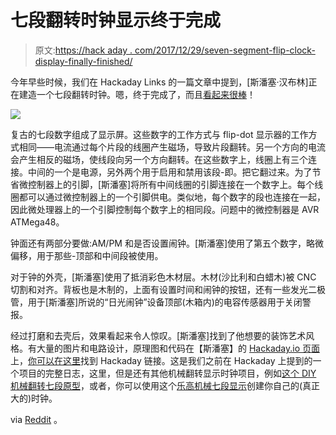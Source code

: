 # 七段翻转时钟显示终于完成

> 原文:[https://hack aday . com/2017/12/29/seven-segment-flip-clock-display-finally-finished/](https://hackaday.com/2017/12/29/seven-segment-flip-clock-display-finally-finished/)

今年早些时候，我们在 Hackaday Links 的一篇文章中提到，[斯潘塞·汉布林]正在建造一个七段翻转时钟。嗯，终于完成了，而且[看起来很棒](https://imgur.com/a/mkczu)！

![](../Images/da2778ce01d22efe9bbd46baafcfa27a.png)

复古的七段数字组成了显示屏。这些数字的工作方式与 flip-dot 显示器的工作方式相同——电流通过每个片段的线圈产生磁场，导致片段翻转。另一个方向的电流会产生相反的磁场，使线段向另一个方向翻转。在这些数字上，线圈上有三个连接。中间的一个是电源，另外两个用于启用和禁用该段-即。把它翻过来。为了节省微控制器上的引脚，[斯潘塞]将所有中间线圈的引脚连接在一个数字上。每个线圈都可以通过微控制器上的一个引脚供电。类似地，每个数字的段也连接在一起，因此微处理器上的一个引脚控制每个数字上的相同段。问题中的微控制器是 AVR ATMega48。

钟面还有两部分要做:AM/PM 和是否设置闹钟。[斯潘塞]使用了第五个数字，略微偏移，用于那些-顶部和中间段被使用。

对于钟的外壳，[斯潘塞]使用了抵消彩色木材层。木材(沙比利和白蜡木)被 CNC 切割和对齐。背板也是木制的，上面有设置时间和闹钟的按钮，还有一些发光二极管，用于[斯潘塞]所说的“日光闹钟”设备顶部(木箱内)的电容传感器用于关闭警报。

经过打磨和去壳后，效果看起来令人惊叹。[斯潘塞]找到了他想要的装饰艺术风格。有大量的图片和电路设计，原理图和代码在【斯潘塞】的 [Hackaday.io 页面](https://hackaday.io/project/26220-7-segment-flip-display-clock)上，[你可以在这里](https://hackaday.com/2017/08/06/hackaday-links-august-6th-2017/)找到 Hackaday 链接。这是我们之前在 Hackaday 上提到的一个项目的完整日志，这里，但是还有其他机械翻转显示时钟项目，例如[这个 DIY 机械翻转七段原型](https://hackaday.com/2017/06/18/towards-diy-flip-digit-clocks/)，或者，你可以使用这个[乐高机械七段显示](https://hackaday.com/2014/08/07/lego-technic-mechanical-seven-segment-display/)创建你自己的(真正大的)时钟。

via [Reddit](https://www.reddit.com/r/electronics/comments/7kl57k/update_on_the_flip_clock_its_finally_done) 。
